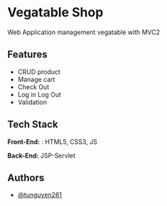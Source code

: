 
# Vegatable Shop

Web Application management vegatable with MVC2


## Features

- CRUD product
- Manage cart
- Check Out
- Log in Log Out
- Validation


## Tech Stack

**Front-End:** : HTML5, CSS3, JS

**Back-End:** JSP-Servlet


## Authors

- [@tunguyen261](https://github.com/tunguyen261)

